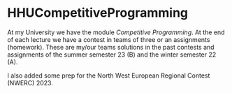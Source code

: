 # HHUCompetitiveProgramming

At my University we have the module _Competitive Programming_. At the end of each lecture we have a contest in teams of three or an assignments (homework). These are my/our teams solutions in the past contests and assignments of the summer semester 23 (B) and the winter semester 22 (A).

I also added some prep for the North West European Regional Contest (NWERC) 2023.